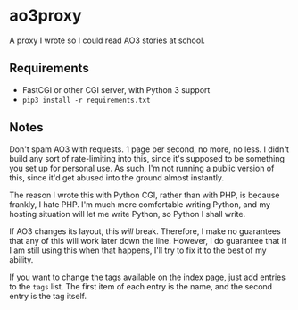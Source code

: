 # ao3proxy

A proxy I wrote so I could read AO3 stories at school.

## Requirements

 - FastCGI or other CGI server, with Python 3 support
 - `pip3 install -r requirements.txt`

## Notes

Don't spam AO3 with requests. 1 page per second, no more, no less. I didn't build any sort of rate-limiting into this, since it's supposed to be something you set up for personal use. As such, I'm not running a public version of this, since it'd get abused into the ground almost instantly.

The reason I wrote this with Python CGI, rather than with PHP, is because frankly, I hate PHP. I'm much more comfortable writing Python, and my hosting situation will let me write Python, so Python I shall write.

If AO3 changes its layout, this *will* break. Therefore, I make no guarantees that any of this will work later down the line. However, I do guarantee that if I am still using this when that happens, I'll try to fix it to the best of my ability.

If you want to change the tags available on the index page, just add entries to the `tags` list. The first item of each entry is the name, and the second entry is the tag itself.
